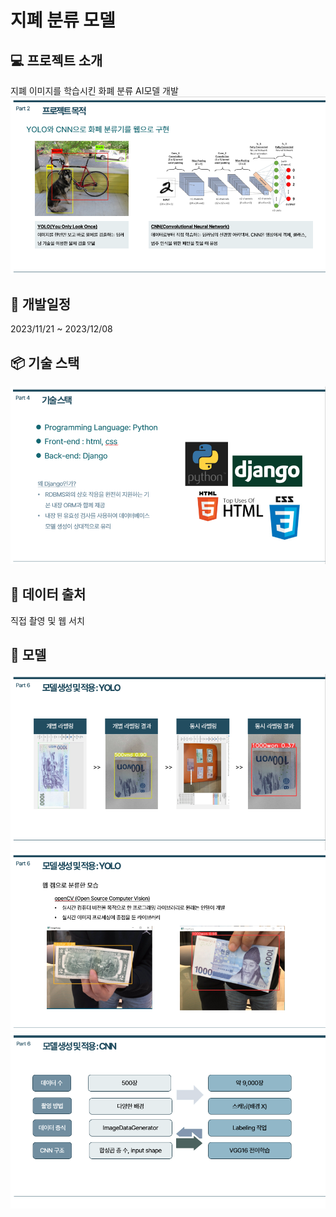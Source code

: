 # 지폐 분류 모델
## 💻 프로젝트 소개
지폐 이미지를 학습시킨 화폐 분류 AI모델 개발
![image](https://github.com/dream3651/banknote_project/blob/main/p_1.png)
## 📆 개발일정
2023/11/21 ~ 2023/12/08
## 📦 기술 스택
![image](https://github.com/dream3651/banknote_project/blob/main/p_2.png)
## 📰 데이터 출처
직접 촬영 및 웹 서치
## 🌳 모델
![image](https://github.com/dream3651/banknote_project/blob/main/p_3.png)
![image](https://github.com/dream3651/banknote_project/blob/main/p_4.png)
![image](https://github.com/dream3651/banknote_project/blob/main/p_5.png)
